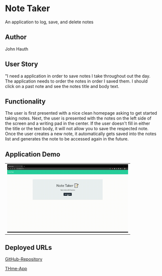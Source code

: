 # Note Taker
An application to log, save, and delete notes

## Author
John Hauth
## User Story
<p>"I need a application in order to save notes I take throughout out the day. The application needs to order the notes in order I saved them. I should click on a past note and see the notes title and body text.
</p>

## Functionality
The user is first presented with a nice clean homepage asking to get started taking notes.
Next, the user is presented with the notes on the left side of the screen and a writing pad in the center.
If the user doesn't fill in either the title or the text body, it will not allow you to save the respected note.
Once the user creates a new note, it automatically gets saved into the notes list and generates the note to be accessed again in the future.

## Application Demo
<table>
	<tr>
    	<td>
			<img width="400" alt="400 index" src="demo-images\Notetaker-Demo.gif">
		</td>
	</tr>
</table>


## Deployed URLs
[GitHub-Repository](https://github.com/dmitriso/THme)

[THme-App](https://dmitriso.github.io/THme/)
